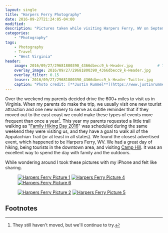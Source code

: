 ```yaml
---
layout: single
title: "Harpers Ferry Photography"
date: 2016-09-27T21:24:05-04:00
modified:
description: "Pictures taken while visiting Harpers Ferry, WV on September 24th, 2016." 	# For Twitter, not the Title
categories:
    - "Photography"
tags:
    - Photography
    - Travel
    - "West Virginia"
header:
    image: 2016/09/27/29681800390_4366dbecc9_k-Header.jpg			# Twitter (use 'overlay_image')
    overlay_image: 2016/09/27/29681800390_4366dbecc9_k-Header.jpg		    # Article header at 2048x768
    overlay_filter: 0.15
    teaser: 2016/09/27/29681800390_4366dbecc9_k-Header-Twitter.jpg 		# Shrink image to 575 width
    caption: "Photo credit: [**Justin Rummel**](https://www.justinrummel.com)"
---
```

Over the weekend my parents decided drive the 600+ miles to visit us in Virginia.  When my parents do make the trip, we usually visit one new tourist attraction and one new winery to serve as subtle reminder that if they moved out to the east coast we could make these types of events more frequent than once a year[^1].  This year my parents requested a little trail walking as "[Family Hiking Day 2016][appalachiantrail]" was scheduled during the same weekend they were visiting us, and they have a goal to walk all of the Appalachian Trail (or at least in all states).  We found the closest advertised event, which happened to be Harpers Ferry, WV.  We had a great day of hiking, being tourists in the downtown area, and visiting [Camp Hill][camphill].  It was an excellent way to spend the day with family and the outdoors.

While wondering around I took these pictures with my iPhone and felt like sharing.

<figure class="third">
<a href="{{ site.url }}/images/2016/09/27/Harpers-Ferry-LG-1.jpg"><img src="{{ site.url }}/images/2016/09/27/Harpers-Ferry-SM-1.jpg" alt="Harpers Ferry Picture 1" /></a>
<a href="{{ site.url }}/images/2016/09/27/Harpers-Ferry-LG-4.jpg"><img src="{{ site.url }}/images/2016/09/27/Harpers-Ferry-SM-4.jpg" alt="Harpers Ferry Picture 4" /></a>
<a href="{{ site.url }}/images/2016/09/27/Harpers-Ferry-LG-6.jpg"><img src="{{ site.url }}/images/2016/09/27/Harpers-Ferry-SM-6.jpg" alt="Harpers Ferry Picture 6" /></a>
</figure>
<figure class="third">
<a href="{{ site.url }}/images/2016/09/27/Harpers-Ferry-LG-2.jpg"><img src="{{ site.url }}/images/2016/09/27/Harpers-Ferry-SM-2.jpg" alt="Harpers Ferry Picture 2" /></a>
<a href="{{ site.url }}/images/2016/09/27/Harpers-Ferry-LG-5.jpg"><img src="{{ site.url }}/images/2016/09/27/Harpers-Ferry-SM-5.jpg" alt="Harpers Ferry Picture 5" /></a>
</figure>

Footnotes
---

[^1]: They still haven't moved, but we'll continue to try.

[appalachiantrail]: http://appalachiantrail.org/home/community/events/2016/09/24/default-calendar/family-hiking-day
[camphill]: https://www.nps.gov/places/harpers-ferry-camp-hill.htm
